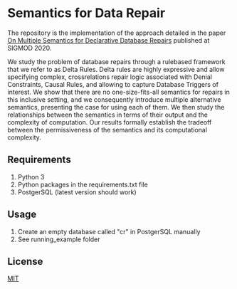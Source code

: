 # Semantics for Data Repair

The repository is the implementation of the approach detailed in the paper [On Multiple Semantics for Declarative Database Repairs](https://dl.acm.org/doi/10.1145/3318464.3389721) published at SIGMOD 2020. 

We study the problem of database repairs through a rulebased
framework that we refer to as Delta Rules. Delta rules
are highly expressive and allow specifying complex, crossrelations
repair logic associated with Denial Constraints,
Causal Rules, and allowing to capture Database Triggers of
interest. We show that there are no one-size-fits-all semantics
for repairs in this inclusive setting, and we consequently
introduce multiple alternative semantics, presenting the case
for using each of them. We then study the relationships
between the semantics in terms of their output and the complexity
of computation. Our results formally establish the
tradeoff between the permissiveness of the semantics and its
computational complexity. 


## Requirements
1. Python 3
1. Python packages in the requirements.txt file 
2. PostgerSQL (latest version should work)   

## Usage
1. Create an empty database called "cr" in PostgerSQL manually
2. See running_example folder

## License
[MIT](https://choosealicense.com/licenses/mit/)